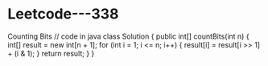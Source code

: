 # Leetcode---338
Counting Bits
// code in java
class Solution {
    public int[] countBits(int n) {
        int[] result = new int[n + 1];
        for (int i = 1; i <= n; i++) {
            result[i] = result[i >> 1] + (i & 1);
        }
        return result;
    }
}
